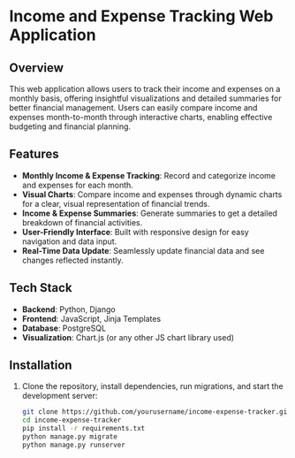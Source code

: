 # Income and Expense Tracking Web Application

## Overview
This web application allows users to track their income and expenses on a monthly basis, offering insightful visualizations and detailed summaries for better financial management. Users can easily compare income and expenses month-to-month through interactive charts, enabling effective budgeting and financial planning.

## Features
- **Monthly Income & Expense Tracking**: Record and categorize income and expenses for each month.
- **Visual Charts**: Compare income and expenses through dynamic charts for a clear, visual representation of financial trends.
- **Income & Expense Summaries**: Generate summaries to get a detailed breakdown of financial activities.
- **User-Friendly Interface**: Built with responsive design for easy navigation and data input.
- **Real-Time Data Update**: Seamlessly update financial data and see changes reflected instantly.

## Tech Stack
- **Backend**: Python, Django
- **Frontend**: JavaScript, Jinja Templates
- **Database**: PostgreSQL
- **Visualization**: Chart.js (or any other JS chart library used)

## Installation

1. Clone the repository, install dependencies, run migrations, and start the development server:
   ```bash
   git clone https://github.com/yourusername/income-expense-tracker.git
   cd income-expense-tracker
   pip install -r requirements.txt
   python manage.py migrate
   python manage.py runserver
